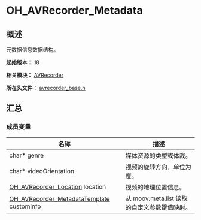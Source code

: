 # OH_AVRecorder_Metadata
<!--Kit: Media Kit-->
<!--Subsystem: Multimedia-->
<!--Owner: @shiwei75-->
<!--SE: @HmQQQ-->
<!--TSE: @xdlinc-->

## 概述

元数据信息数据结构。

**起始版本：** 18

**相关模块：** [AVRecorder](capi-avrecorder.md)

**所在头文件：** [avrecorder_base.h](capi-avrecorder-base-h.md)

## 汇总

### 成员变量

| 名称 | 描述 |
| -- | -- |
| char* genre | 媒体资源的类型或体裁。 |
| char* videoOrientation | 视频的旋转方向，单位为度。 |
| [OH_AVRecorder_Location](capi-avrecorder-oh-avrecorder-location.md) location | 视频的地理位置信息。 |
| [OH_AVRecorder_MetadataTemplate](capi-avrecorder-oh-avrecorder-metadatatemplate.md) customInfo | 从 moov.meta.list 读取的自定义参数键值映射。 |


